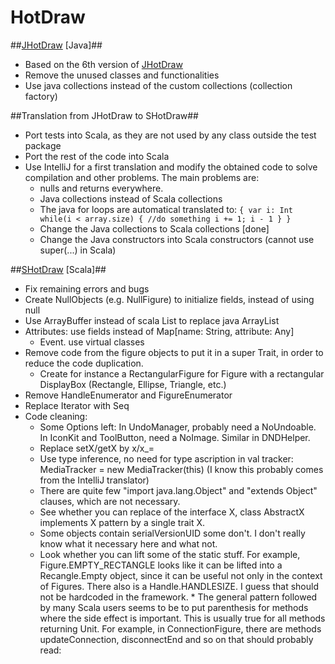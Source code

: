 HotDraw
=======


##[JHotDraw](https://github.com/gulrich/HotDraw/tree/master/JHotDraw%20[Java]) [Java]##
* Based on the 6th version of [JHotDraw](http://www.jhotdraw.org/)
* Remove the unused classes and functionalities
* Use java collections instead of the custom collections (collection factory)

##Translation from JHotDraw to SHotDraw##
* Port tests into Scala, as they are not used by any class outside the test package
* Port the rest of the code into Scala
* Use IntelliJ for a first translation and modify the obtained code to solve compilation and other problems. The main problems are:
  * nulls and returns everywhere.
  * Java collections instead of Scala collections
  * The java for loops are automatical translated to:
  ` {
    var i: Int
    while(i < array.size) {
      //do something
      i += 1; i - 1
    }
    }
   `
  * Change the Java collections to Scala collections [done]
  * Change the Java constructors into Scala constructors (cannot use super(...) in Scala)

##[SHotDraw](https://github.com/gulrich/HotDraw/tree/master/SHotDraw%20[Scala]) [Scala]##
* Fix remaining errors and bugs
* Create NullObjects (e.g. NullFigure) to initialize fields, instead of using null
* Use ArrayBuffer instead of scala List to replace java ArrayList
* Attributes: use fields instead of Map[name: String, attribute: Any]
  * Event. use virtual classes
* Remove code from the figure objects to put it in a super Trait, in order to reduce the code duplication.
  * Create for instance a RectangularFigure for Figure with a rectangular DisplayBox (Rectangle, Ellipse, Triangle, etc.)
* Remove HandleEnumerator and FigureEnumerator
* Replace Iterator with Seq
* Code cleaning:
  * Some Options left: In UndoManager, probably need a NoUndoable. In IconKit and ToolButton, need a NoImage. Similar in DNDHelper.
  * Replace setX/getX by x/x_=
  * Use type inference, no need for type ascription in val tracker: MediaTracker = new MediaTracker(this) (I know this probably comes from the IntelliJ translator)
  * There are quite few "import java.lang.Object" and "extends Object" clauses, which are not necessary.
  * See whether you can replace of the interface X, class AbstractX implements X pattern by a single trait X.
  * Some objects contain serialVersionUID some don't. I don't really know what it necessary here and what not.
  * Look whether you can lift some of the static stuff. For example, Figure.EMPTY_RECTANGLE looks like it can be lifted into a Recangle.Empty object, since it can be useful not only in the context of Figures. There also is a Handle.HANDLESIZE. I guess that should not be hardcoded in the framework.  * The general pattern followed by many Scala users seems to be to put parenthesis for methods where the side effect is important. This is usually true for all methods returning Unit. For example, in ConnectionFigure, there are methods updateConnection, disconnectEnd and so on that should probably read: